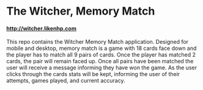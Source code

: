 
# The Witcher, Memory Match

#### http://witcher.likenhp.com

This repo contains the Witcher Memory Match application. Designed for mobile and desktop, memory match is a game with 18 cards face down and the player has to match all 9 pairs of cards. Once the player has matched 2 cards, the pair will remain faced up. Once all pairs have been matched the user will receive a message informing they have won the game. As the user clicks through the cards stats will be kept, informing the user of their attempts, games played, and current accuracy.